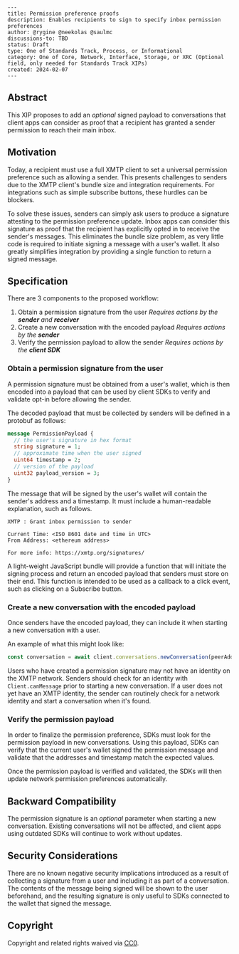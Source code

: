 ```
---
title: Permission preference proofs
description: Enables recipients to sign to specify inbox permission preferences
author: @rygine @neekolas @saulmc
discussions-to: TBD
status: Draft
type: One of Standards Track, Process, or Informational
category: One of Core, Network, Interface, Storage, or XRC (Optional field, only needed for Standards Track XIPs)
created: 2024-02-07
---
```

## Abstract

This XIP proposes to add an _optional_ signed payload to conversations that client apps can consider as proof that a recipient has granted a sender permission to reach their main inbox.

## Motivation

Today, a recipient must use a full XMTP client to set a universal permission preference such as allowing a sender. This presents challenges to senders due to the XMTP client's bundle size and integration requirements. For integrations such as simple subscribe buttons, these hurdles can be blockers.

To solve these issues, senders can simply ask users to produce a signature attesting to the permission preference update. Inbox apps can consider this signature as proof that the recipient has explicitly opted in to receive the sender's messages. This eliminates the bundle size problem, as very little code is required to initiate signing a message with a user's wallet. It also greatly simplifies integration by providing a single function to return a signed message.

## Specification

There are 3 components to the proposed workflow:

1. Obtain a permission signature from the user
    _Requires actions by the **sender** and **receiver**_
2. Create a new conversation with the encoded payload
    _Requires actions by the **sender**_
3. Verify the permission payload to allow the sender
    _Requires actions by the **client SDK**_

### Obtain a permission signature from the user

A permission signature must be obtained from a user's wallet, which is then encoded into a payload that can be used by client SDKs to verify and validate opt-in before allowing the sender.

The decoded payload that must be collected by senders will be defined in a protobuf as follows:

```protobuf
message PermissionPayload {
  // the user's signature in hex format
  string signature = 1;
  // approximate time when the user signed
  uint64 timestamp = 2;
  // version of the payload
  uint32 payload_version = 3;
}
```

The message that will be signed by the user's wallet will contain the sender's address and a timestamp. It must include a human-readable explanation, such as follows.

```
XMTP : Grant inbox permission to sender

Current Time: <ISO 8601 date and time in UTC>
From Address: <ethereum address>

For more info: https://xmtp.org/signatures/
```

A light-weight JavaScript bundle will provide a function that will initiate the signing process and return an encoded payload that senders must store on their end. This function is intended to be used as a callback to a click event, such as clicking on a Subscribe button.

### Create a new conversation with the encoded payload

Once senders have the encoded payload, they can include it when starting a new conversation with a user.

An example of what this might look like:

```ts
const conversation = await client.conversations.newConversation(peerAddress, context, permissionPayload);
```

Users who have created a permission signature may not have an identity on the XMTP network. Senders should check for an identity with `Client.canMessage` prior to starting a new conversation. If a user does not yet have an XMTP identity, the sender can routinely check for a network identity and start a conversation when it's found.

### Verify the permission payload

In order to finalize the permission preference, SDKs must look for the permission payload in new conversations. Using this payload, SDKs can verify that the current user's wallet signed the permission message and validate that the addresses and timestamp match the expected values.

Once the permission payload is verified and validated, the SDKs will then update network permission preferences automatically.

## Backward Compatibility

The permission signature is an _optional_ parameter when starting a new conversation. Existing conversations will not be affected, and client apps using outdated SDKs will continue to work without updates.

## Security Considerations

There are no known negative security implications introduced as a result of collecting a signature from a user and including it as part of a conversation. The contents of the message being signed will be shown to the user beforehand, and the resulting signature is only useful to SDKs connected to the wallet that signed the message.

## Copyright

Copyright and related rights waived via [CC0](https://creativecommons.org/publicdomain/zero/1.0/).
